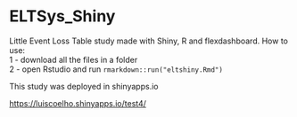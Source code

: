 # ELTSys_Shiny

Little Event Loss Table study made with Shiny, R and flexdashboard. 
How to use:  
1 - download all the files in a folder  
2 - open Rstudio and run `rmarkdown::run("eltshiny.Rmd")`

This study was deployed in shinyapps.io

https://luiscoelho.shinyapps.io/test4/
